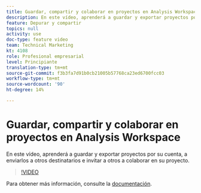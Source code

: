 ```yaml
---
title: Guardar, compartir y colaborar en proyectos en Analysis Workspace
description: En este vídeo, aprenderá a guardar y exportar proyectos por su cuenta, a enviarlos a otros destinatarios e invitar a otros a colaborar en su proyecto.
feature: Depurar y compartir
topics: null
activity: use
doc-type: feature video
team: Technical Marketing
kt: 4108
role: Profesional empresarial
level: Principiante
translation-type: tm+mt
source-git-commit: f3b3fa7d91b0cb21005b57768ca23ed6700fcc03
workflow-type: tm+mt
source-wordcount: '90'
ht-degree: 14%

---
```



# Guardar, compartir y colaborar en proyectos en Analysis Workspace

En este vídeo, aprenderá a guardar y exportar proyectos por su cuenta, a enviarlos a otros destinatarios e invitar a otros a colaborar en su proyecto.

>[!VIDEO](https://video.tv.adobe.com/v/30993/?quality=12)

Para obtener más información, consulte la [documentación](https://docs.adobe.com/content/help/es-ES/analytics/analyze/analysis-workspace/curate-share/send-schedule-files.html).
